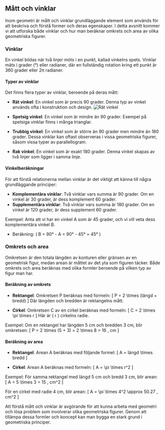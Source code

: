 ## Mått och vinklar

Inom geometri är mått och vinklar grundläggande element som används för att beskriva och förstå former och deras egenskaper. I detta avsnitt kommer vi att utforska både vinklar och hur man beräknar omkrets och area av olika geometriska figurer.

### Vinklar

En vinkel bildas när två linjer möts i en punkt, kallad vinkelns spets. Vinklar mäts i grader (°) eller radianer, där en fullständig rotation kring ett punkt är 360 grader eller 2π radianer.

#### Typer av vinklar

Det finns flera typer av vinklar, beroende på deras mått:

- **Rät vinkel**: En vinkel som är precis 90 grader. Denna typ av vinkel används ofta i konstruktion och design.
  ![Rät vinkel](https://example.com/rat-vinkel.png)
  
- **Spetsig vinkel**: En vinkel som är mindre än 90 grader. Exempel på spetsiga vinklar finns i många trianglar.
  
- **Trubbig vinkel**: En vinkel som är större än 90 grader men mindre än 180 grader. Dessa vinklar kan oftast observeras i vissa geometriska figurer, såsom vissa typer av parallellogram.

- **Rak vinkel**: En vinkel som är exakt 180 grader. Denna vinkel skapas av två linjer som ligger i samma linje.

#### Vinkelberäkningar

För att förstå relationerna mellan vinklar är det viktigt att känna till några grundläggande principer:

- **Komplementära vinklar**: Två vinklar vars summa är 90 grader. Om en vinkel är 30 grader, är dess komplement 60 grader.
- **Supplementära vinklar**: Två vinklar vars summa är 180 grader. Om en vinkel är 120 grader, är dess supplement 60 grader.

Exempel:
Anta att vi har en vinkel A som är 45 grader, och vi vill veta dess komplementära vinkel B.
- Beräkning: \( B = 90° - A = 90° - 45° = 45° \)

### Omkrets och area

Omkretsen är den totala längden av konturen eller gränsen av en geometrisk figur, medan arean är måttet av det yta som figuren täcker. Både omkrets och area beräknas med olika formler beroende på vilken typ av figur man har.

#### Beräkning av omkrets

- **Rektangel**: Omkretsen P beräknas med formeln:
  \[ P = 2 \times (längd + bredd) \]
  Där längden och bredden är rektangelns mått.

- **Cirkel**: Omkretsen C av en cirkel beräknas med formeln:
  \[ C = 2 \times \pi \times r \]
  Här är \( r \) cirkelns radie.

Exempel:
Om en rektangel har längden 5 cm och bredden 3 cm, blir omkretsen:
\[ P = 2 \times (5 + 3) = 2 \times 8 = 16 \, cm \]

#### Beräkning av area

- **Rektangel**: Arean A beräknas med följande formel:
  \[ A = längd \times bredd \]

- **Cirkel**: Arean A beräknas med formeln:
  \[ A = \pi \times r^2 \]

Exempel:
För samma rektangel med längd 5 cm och bredd 3 cm, blir arean:
\[ A = 5 \times 3 = 15 \, cm^2 \]

För en cirkel med radie 4 cm, blir arean:
\[ A = \pi \times 4^2 \approx 50.27 \, cm^2 \]

Att förstå mått och vinklar är avgörande för att kunna arbeta med geometri och lösa problem som involverar olika geometriska figurer. Genom att tillämpa dessa formler och koncept kan man bygga en stark grund i geometriska principer.